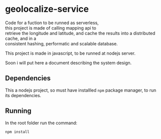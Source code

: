# geolocalize-service
Code for a fuction to be runned as serverless,  
this project is made of calling mapping api to  
retrieve the longitude and latitude, and cache 
the results into a distributed cache, and in a  
consistent hashing, performatic and scalable database.  

This project is made in javascript, to be runned at  nodejs server.  

Soon i will put here a document describing the system design.


## Dependencies

This a nodejs project, so must have installled `npm` package manager, to run its dependencies.

## Running

In the root folder run the command:

`npm install`
